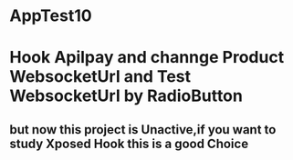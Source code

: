 # AppTest10
# Hook Apilpay and channge Product WebsocketUrl and Test WebsocketUrl by RadioButton 
## but now this project is Unactive,if you want to study Xposed Hook this is a good Choice
